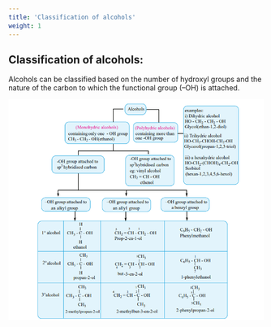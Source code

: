 ```yaml
---
title: 'Classification of alcohols'
weight: 1
---
```




## Classification of alcohols:
 Alcohols can be classified based on the number of hydroxyl groups and the nature of the carbon to which the functional group (–OH) is attached.

![Alt text](classification-flowchart.png)
<!-- Alcohols

(Monohydric alcohols) containing only one - OH group CH3 - CH2 - OH(ethanol)

(Polyhydric alcohols) containing more than one -OH group

\-OH group attached to sp3 hybridised carbon

\-OH group attached to sp2hybridised carbon eg: vinyl alcohol CH2 = CH - OH

ethenol

–OH group attached to alkyl group

alcohol1 CH3 - C - OH

H

H ethanol

CH2 = CH - CH2 - OH Prop-2-en-1-ol

123 C6H5 - CH2 - OH Phenylmethanol

alcohol CH3 - C - OH

CH3

H propan-2-ol

CH2 = CH - CH - OH

1

23

C6H5 - CH - OH2 4

CH3

\-3-en-2-ol CH32

1

1-phenylethanol

alcohol CH3 - C - OH

CH3

CH3

CH2 = CH - C - OH

1 234

C6H5 - C - OH3

CH3

CH3

2-methylpropan-2-ol 2-methylbut-3-en-2-ol

CH3

CH3

2-phenylpropan-2-ol

1

2

3

examples: i) Dihydric alcohol HO - CH2 - CH2 - OH Glycol(ethan-1,2-diol)

ii) Trihydric alcohol HO-CH2-CHOH-CH2-OH Glycerol(propan-1,2,3-triol)

iii) a hexahydric alcohol HO-CH2-(CHOH)4-CH2-OH Sorbitol (hexan-1,2,3,4,5,6-hexol)

an –OH group attached to

allyl groupan –OH group attached to

a benzyl group

but

XII U11-Hydroxy compounds.indd 105 2/19/2020 5:12:08 PM

www.tntextbooks.in




  

106 -->
